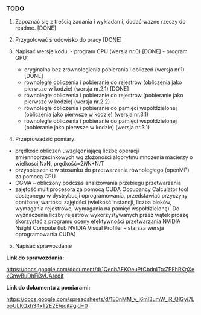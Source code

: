 ### TODO

   1. Zapoznać się z treścią zadania i wykładami, dodać ważne rzeczy do readme. [DONE]
   2. Przygotować środowisko do pracy [DONE]
   3. Napisać wersje kodu:
    - program CPU (wersja nr.0) [DONE]
    - program GPU:
        - oryginalna bez zrównoleglenia pobierania i obliczeń (wersja nr.1) [DONE]
        - równoległe obliczenia i pobieranie do rejestrów (obliczenia jako pierwsze w kodzie) (wersja nr.2.1) [DONE]
        - równoległe obliczenia i pobieranie do rejestrów (pobieranie jako pierwsze w kodzie) (wersja nr.2.2) 
        - równoległe obliczenia i pobieranie do pamięci współdzielonej (obliczenia jako pierwsze w kodzie) (wersja nr.3.1)
        - równoległe obliczenia i pobieranie do pamięci współdzielonej (pobieranie jako pierwsze w kodzie) (wersja nr.3.1)     
        
   4. Przeprowadzić pomiary:
   - prędkość obliczeń uwzględniającą liczbę operacji zmiennoprzecinkowych wg złożoności algorytmu mnożenia macierzy o wielkości NxN, prędkość=2*N*N*N/T
   - przyspieszenie w stosunku do przetwarzania równoległego (openMP) za pomocą CPU
   - CGMA – obliczony podczas analizowania przebiegu przetwarzania
   - zajętość multiprocesora za pomocą CUDA Occupancy Calculator tool dostępnego w dystrybucji
        oprogramowania, przedstawiać przyczyny obniżonej wartości zajętości (wielkość instancji, liczba bloków,
        wymagania rejestrowe, wymagania na pamięć współdzieloną). Do wyznaczenia liczby rejestrów
        wykorzystywanych przez wątek proszę skorzystać z programu oceny efektywności przetwarzania NVIDIA
        Nsight Compute (lub NVIDIA Visual Profiler – starsza wersja oprogramowania CUDA)
   
   5. Napisać sprawozdanie

**Link do sprawozdania:**

https://docs.google.com/document/d/1QenbAFKOeuPfCbdnITtxZPFhRKgXexGmvBuDhFi3vUA/edit

**Link do dokumentu z pomiarami:**

https://docs.google.com/spreadsheets/d/1E0nMM_v_i6ml3umW_iR_QIGyi7LpoULKQxh34xT2E2E/edit#gid=0
